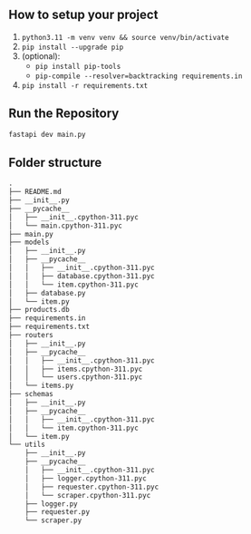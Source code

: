 ## How to setup your project

1. `python3.11 -m venv venv && source venv/bin/activate`
2. `pip install --upgrade pip`
3. (optional):
   - `pip install pip-tools`
   - `pip-compile --resolver=backtracking requirements.in`
4. `pip install -r requirements.txt`

## Run the Repository
```bash
fastapi dev main.py
```

## Folder structure
```md
.
├── README.md
├── __init__.py
├── __pycache__
│   ├── __init__.cpython-311.pyc
│   └── main.cpython-311.pyc
├── main.py
├── models
│   ├── __init__.py
│   ├── __pycache__
│   │   ├── __init__.cpython-311.pyc
│   │   ├── database.cpython-311.pyc
│   │   └── item.cpython-311.pyc
│   ├── database.py
│   └── item.py
├── products.db
├── requirements.in
├── requirements.txt
├── routers
│   ├── __init__.py
│   ├── __pycache__
│   │   ├── __init__.cpython-311.pyc
│   │   ├── items.cpython-311.pyc
│   │   └── users.cpython-311.pyc
│   └── items.py
├── schemas
│   ├── __init__.py
│   ├── __pycache__
│   │   ├── __init__.cpython-311.pyc
│   │   └── item.cpython-311.pyc
│   └── item.py
└── utils
    ├── __init__.py
    ├── __pycache__
    │   ├── __init__.cpython-311.pyc
    │   ├── logger.cpython-311.pyc
    │   ├── requester.cpython-311.pyc
    │   └── scraper.cpython-311.pyc
    ├── logger.py
    ├── requester.py
    └── scraper.py
```
